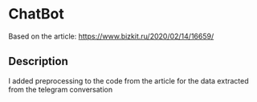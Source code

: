 # ChatBot
Based on the article: https://www.bizkit.ru/2020/02/14/16659/
## Description
I added preprocessing to the code from the article for the data extracted from the telegram conversation
